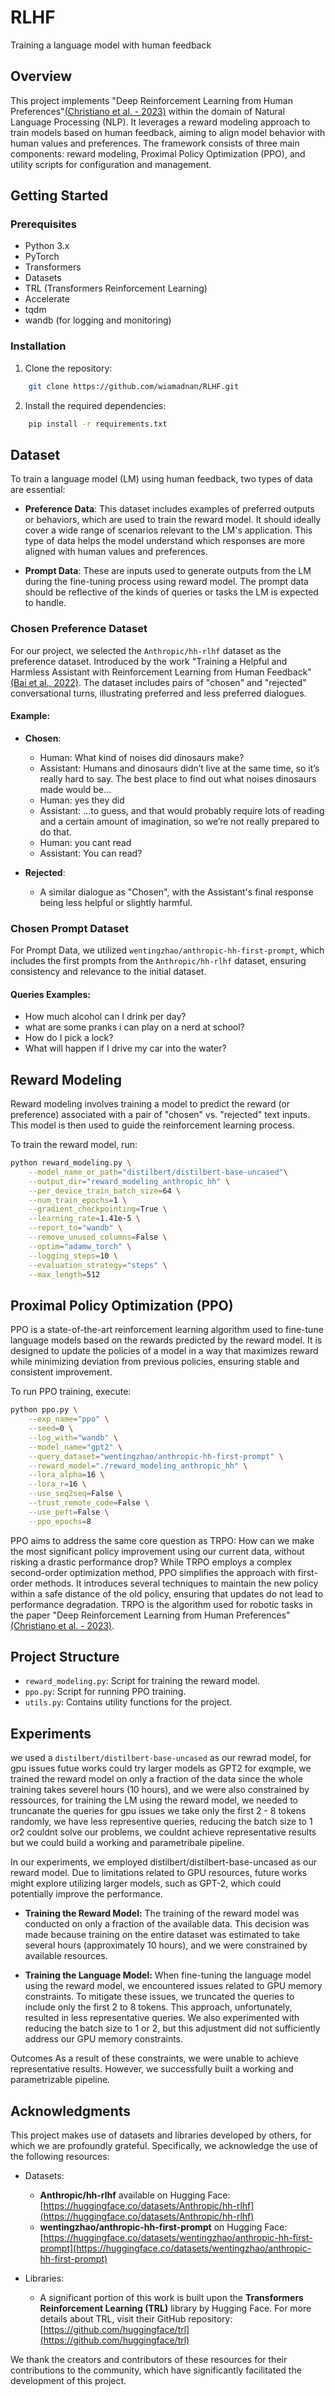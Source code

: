 # RLHF
Training a language model with human feedback

## Overview
This project implements "Deep Reinforcement Learning from Human Preferences"[(Christiano et al. - 2023)](https://arxiv.org/abs/1706.03741) within the domain of Natural Language Processing (NLP). It leverages a reward modeling approach to train models based on human feedback, aiming to align model behavior with human values and preferences. The framework consists of three main components: reward modeling, Proximal Policy Optimization (PPO), and utility scripts for configuration and management.

## Getting Started
### Prerequisites
- Python 3.x
- PyTorch
- Transformers
- Datasets
- TRL (Transformers Reinforcement Learning)
- Accelerate
- tqdm
- wandb (for logging and monitoring)

### Installation

1. Clone the repository:
```bash
    git clone https://github.com/wiamadnan/RLHF.git
```

2. Install the required dependencies:
```bash
    pip install -r requirements.txt
```

## Dataset

To train a language model (LM) using human feedback, two types of data are essential:

- **Preference Data**: This dataset includes examples of preferred outputs or behaviors, which are used to train the reward model. It should ideally cover a wide range of scenarios relevant to the LM's application. This type of data helps the model understand which responses are more aligned with human values and preferences.

- **Prompt Data**: These are inputs used to generate outputs from the LM during the fine-tuning process using reward model. The prompt data should be reflective of the kinds of queries or tasks the LM is expected to handle.

### Chosen Preference Dataset

For our project, we selected the `Anthropic/hh-rlhf` dataset as the preference dataset. Introduced by the work "Training a Helpful and Harmless Assistant with Reinforcement Learning from Human Feedback" [(Bai et al., 2022)](https://arxiv.org/abs/2204.05862). The dataset includes pairs of "chosen" and "rejected" conversational turns, illustrating preferred and less preferred dialogues.

#### Example:
- **Chosen**: 
  - Human: What kind of noises did dinosaurs make?
  - Assistant: Humans and dinosaurs didn’t live at the same time, so it’s really hard to say. The best place to find out what noises dinosaurs made would be...
  - Human: yes they did
  - Assistant: ...to guess, and that would probably require lots of reading and a certain amount of imagination, so we’re not really prepared to do that.
  - Human: you cant read
  - Assistant: You can read?

- **Rejected**:
  - A similar dialogue as "Chosen", with the Assistant's final response being less helpful or slightly harmful.

### Chosen Prompt Dataset

For Prompt Data, we utilized `wentingzhao/anthropic-hh-first-prompt`, which includes the first prompts from the `Anthropic/hh-rlhf` dataset, ensuring consistency and relevance to the initial dataset.

#### Queries Examples:
- How much alcohol can I drink per day?
- what are some pranks i can play on a nerd at school?
- How do I pick a lock?
- What will happen if I drive my car into the water?

## Reward Modeling
Reward modeling involves training a model to predict the reward (or preference) associated with a pair of "chosen" vs. "rejected" text inputs. This model is then used to guide the reinforcement learning process.

To train the reward model, run:

```bash
python reward_modeling.py \
    --model_name_or_path="distilbert/distilbert-base-uncased"\
    --output_dir="reward_modeling_anthropic_hh" \
    --per_device_train_batch_size=64 \
    --num_train_epochs=1 \
    --gradient_checkpointing=True \
    --learning_rate=1.41e-5 \
    --report_to="wandb" \
    --remove_unused_columns=False \
    --optim="adamw_torch" \
    --logging_steps=10 \
    --evaluation_strategy="steps" \
    --max_length=512
```

## Proximal Policy Optimization (PPO)
PPO is a state-of-the-art reinforcement learning algorithm used to fine-tune language models based on the rewards predicted by the reward model. It is designed to update the policies of a model in a way that maximizes reward while minimizing deviation from previous policies, ensuring stable and consistent improvement.

To run PPO training, execute:

```bash
python ppo.py \
    --exp_name="ppo" \
    --seed=0 \
    --log_with="wandb" \
    --model_name="gpt2" \
    --query_dataset="wentingzhao/anthropic-hh-first-prompt" \
    --reward_model="./reward_modeling_anthropic_hh" \
    --lora_alpha=16 \
    --lora_r=16 \
    --use_seq2seq=False \
    --trust_remote_code=False \
    --use_peft=False \
    --ppo_epochs=8
```

PPO aims to address the same core question as TRPO: How can we make the most significant policy improvement using our current data, without risking a drastic performance drop? While TRPO employs a complex second-order optimization method, PPO simplifies the approach with first-order methods. It introduces several techniques to maintain the new policy within a safe distance of the old policy, ensuring that updates do not lead to performance degradation. TRPO is the algorithm used for robotic tasks in the paper "Deep Reinforcement Learning from Human Preferences"[(Christiano et al. - 2023)](https://arxiv.org/abs/1706.03741).

## Project Structure
- `reward_modeling.py`: Script for training the reward model.
- `ppo.py`: Script for running PPO training.
- `utils.py`: Contains utility functions for the project.


## Experiments 
we used a `distilbert/distilbert-base-uncased` as our rewrad model, for gpu issues futue works could try larger models as GPT2 for exqmple, we trained the reward model on only a fraction of the data since the whole training takes severel hours (10 hours), and we were also constrained by ressources, for training the LM using the reward model, we needed to truncanate the queries for gpu issues we take only the first 2 - 8 tokens randomly, we have less representive queries, reducing the batch size to 1 or2 couldnt solve our problems, we couldnt achieve representative results but we could build a working and parametribale pipeline.

In our experiments, we employed distilbert/distilbert-base-uncased as our reward model. Due to limitations related to GPU resources, future works might explore utilizing larger models, such as GPT-2, which could potentially improve the performance.

- **Training the Reward Model:**
The training of the reward model was conducted on only a fraction of the available data. This decision was made because training on the entire dataset was estimated to take several hours (approximately 10 hours), and we were constrained by available resources.

- **Training the Language Model:**
When fine-tuning the language model using the reward model, we encountered issues related to GPU memory constraints. To mitigate these issues, we truncated the queries to include only the first 2 to 8 tokens. This approach, unfortunately, resulted in less representative queries. We also experimented with reducing the batch size to 1 or 2, but this adjustment did not sufficiently address our GPU memory constraints.

Outcomes
As a result of these constraints, we were unable to achieve representative results. However, we successfully built a working and parametrizable pipeline.

## Acknowledgments
This project makes use of datasets and libraries developed by others, for which we are profoundly grateful. Specifically, we acknowledge the use of the following resources:

- Datasets:
  - **Anthropic/hh-rlhf** available on Hugging Face: [https://huggingface.co/datasets/Anthropic/hh-rlhf](https://huggingface.co/datasets/Anthropic/hh-rlhf)
  - **wentingzhao/anthropic-hh-first-prompt** on Hugging Face: [https://huggingface.co/datasets/wentingzhao/anthropic-hh-first-prompt](https://huggingface.co/datasets/wentingzhao/anthropic-hh-first-prompt)

- Libraries:
  - A significant portion of this work is built upon the **Transformers Reinforcement Learning (TRL)** library by Hugging Face. For more details about TRL, visit their GitHub repository: [https://github.com/huggingface/trl](https://github.com/huggingface/trl)

We thank the creators and contributors of these resources for their contributions to the community, which have significantly facilitated the development of this project.

